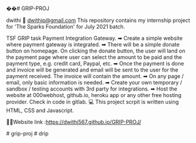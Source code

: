 ��# GRIP-PROJ

dwithi 
📧 dwithip@gmail.com
This repository contains my internship project for 'The Sparks Foundation' for July 2021 batch.

TSF GRIP task Payment Integration Gateway.
➡ Create a simple website where payment gateway is integrated.
➡ There will be a simple donate button on homepage. On clicking the donate button, the user will land on the payment page where user can select the amount to be paid and the payment type, e.g. credit card, Paypal, etc.
➡ Once the payment is done and invoice will be generated and email will be sent to the user for the payment received. The invoice will contain the amount.
➡ On any page / email, only basic information is needed.
➡ Create your own temporary / sandbox / testing accounts with 3rd party for integrations.
➡ Host the website at 000webhost, github.io, heroku app or any other free hosting provider. Check in code in gitlab.
💻 This project scrpit is written using HTML, CSS and Javascript.

🚀🚀Website link :https://dwithi567.github.io/GRIP-PROJ/


#   g r i p - p r o j  
 #   d r i p  
 